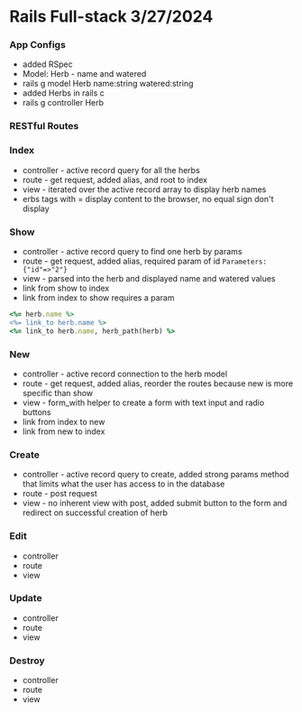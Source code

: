 # Rails Full-stack 3/27/2024

### App Configs

- added RSpec
- Model: Herb - name and watered
- rails g model Herb name:string watered:string
- added Herbs in rails c
- rails g controller Herb

### RESTful Routes

### Index

- controller - active record query for all the herbs
- route - get request, added alias, and root to index
- view - iterated over the active record array to display herb names
- erbs tags with = display content to the browser, no equal sign don't display

### Show

- controller - active record query to find one herb by params
- route - get request, added alias, required param of id `Parameters: {"id"=>"2"}`
- view - parsed into the herb and displayed name and watered values
- link from show to index
- link from index to show requires a param

```ruby
<%= herb.name %>
<%= link_to herb.name %>
<%= link_to herb.name, herb_path(herb) %>
```

### New

- controller - active record connection to the herb model
- route - get request, added alias, reorder the routes because new is more specific than show
- view - form_with helper to create a form with text input and radio buttons
- link from index to new
- link from new to index

### Create

- controller - active record query to create, added strong params method that limits what the user has access to in the database
- route - post request
- view - no inherent view with post, added submit button to the form and redirect on successful creation of herb

### Edit

- controller
- route
- view

### Update

- controller
- route
- view

### Destroy

- controller
- route
- view
